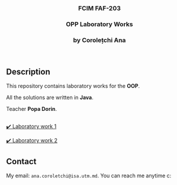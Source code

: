 <h3 align="center">FCIM FAF-203</h3>
  <div align="center">
    <h3>OPP Laboratory Works</h3>
    <h3>by Corolețchi Ana</h3>
  <br/>
  </div>

 
## Description

This repository contains laboratory works for the **OOP**.

All the solutions are written in **Java**.

Teacher **Popa Dorin**.

##
[:heavy_check_mark: Laboratory work 1](https://github.com/Gumball007/oop-labs/tree/main/src/Ana/lab1)

[:heavy_check_mark: Laboratory work 2](https://github.com/Gumball007/oop-labs/tree/main/src/Ana/lab2)
##


## Contact

My email: `ana.coroletchi@isa.utm.md`. You can reach me anytime c:
